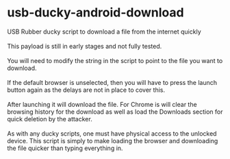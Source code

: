 # usb-ducky-android-download
USB Rubber ducky script to download a file from the internet quickly<br>
<br>
This payload is still in early stages and not fully tested.
<br><br>
You will need to modify the string in the script to point to the file you want to download.
<br><br>
If the default browser is unselected, then you will have to press the launch button again as the delays are not in place to cover this.
<br><br>
After launching it will download the file. For Chrome is will clear the browsing history for the download as well as load the Downloads section for quick deletion by the attacker.
<br><br>
As with any ducky scripts, one must have physical access to the unlocked device. This script is simply to make loading the browser and downloading the file quicker than typing everything in.
